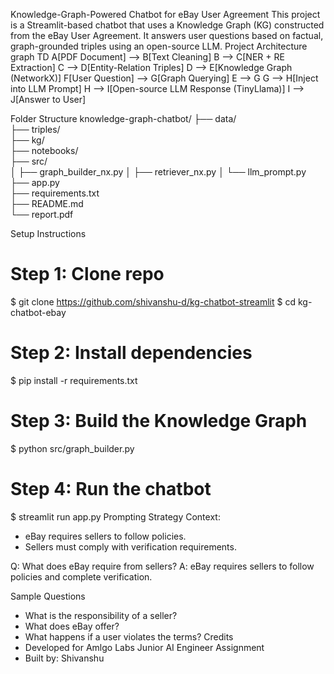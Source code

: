 Knowledge-Graph-Powered Chatbot for eBay User Agreement
This project is a Streamlit-based chatbot that uses a Knowledge Graph (KG) constructed from the eBay User Agreement. It answers user questions based on factual, graph-grounded triples using an open-source LLM.
Project Architecture
graph TD
 A[PDF Document] --> B[Text Cleaning]
 B --> C[NER + RE Extraction]
 C --> D[Entity-Relation Triples]
 D --> E[Knowledge Graph (NetworkX)]
 F[User Question] --> G[Graph Querying]
 E --> G
 G --> H[Inject into LLM Prompt]
 H --> I[Open-source LLM Response (TinyLlama)]
 I --> J[Answer to User]

Folder Structure
knowledge-graph-chatbot/
├── data/                
├── triples/              
├── kg/                   
├── notebooks/            
├── src/                  
│   ├── graph_builder_nx.py
│   ├── retriever_nx.py
│   └── llm_prompt.py
├── app.py                
├── requirements.txt      
├── README.md             
└── report.pdf            
 
Setup Instructions
# Step 1: Clone repo
$ git clone https://github.com/shivanshu-d/kg-chatbot-streamlit
$ cd kg-chatbot-ebay
 
# Step 2: Install dependencies
$ pip install -r requirements.txt
 
# Step 3: Build the Knowledge Graph
$ python src/graph_builder.py
 
# Step 4: Run the chatbot
$ streamlit run app.py
Prompting Strategy
Context:
- eBay requires sellers to follow policies.
- Sellers must comply with verification requirements.
 
Q: What does eBay require from sellers?
A: eBay requires sellers to follow policies and complete verification.

Sample Questions
* What is the responsibility of a seller?
* What does eBay offer?
* What happens if a user violates the terms?
Credits
* Developed for Amlgo Labs Junior AI Engineer Assignment
* Built by: Shivanshu